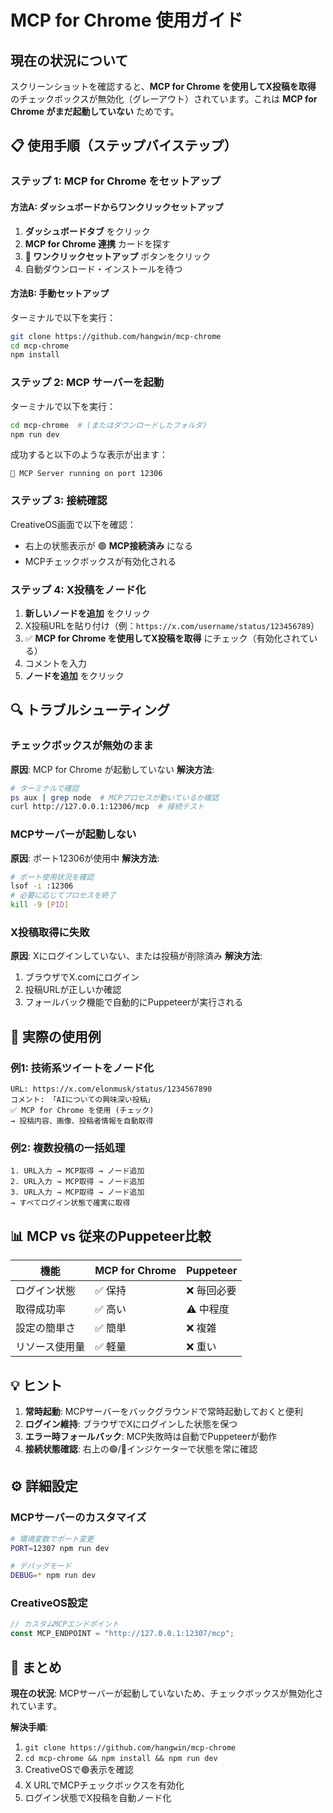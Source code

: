# MCP for Chrome 使用ガイド

## 現在の状況について

スクリーンショットを確認すると、**MCP for Chrome を使用してX投稿を取得** のチェックボックスが無効化（グレーアウト）されています。これは **MCP for Chrome がまだ起動していない** ためです。

## 📋 使用手順（ステップバイステップ）

### ステップ 1: MCP for Chrome をセットアップ

#### 方法A: ダッシュボードからワンクリックセットアップ
1. **ダッシュボードタブ** をクリック
2. **MCP for Chrome 連携** カードを探す
3. **🚀 ワンクリックセットアップ** ボタンをクリック
4. 自動ダウンロード・インストールを待つ

#### 方法B: 手動セットアップ
ターミナルで以下を実行：
```bash
git clone https://github.com/hangwin/mcp-chrome
cd mcp-chrome
npm install
```

### ステップ 2: MCP サーバーを起動

ターミナルで以下を実行：
```bash
cd mcp-chrome  # (またはダウンロードしたフォルダ)
npm run dev
```

成功すると以下のような表示が出ます：
```
🚀 MCP Server running on port 12306
```

### ステップ 3: 接続確認

CreativeOS画面で以下を確認：
- 右上の状態表示が 🟢 **MCP接続済み** になる
- MCPチェックボックスが有効化される

### ステップ 4: X投稿をノード化

1. **新しいノードを追加** をクリック
2. X投稿URLを貼り付け（例：`https://x.com/username/status/123456789`）
3. ✅ **MCP for Chrome を使用してX投稿を取得** にチェック（有効化されている）
4. コメントを入力
5. **ノードを追加** をクリック

## 🔍 トラブルシューティング

### チェックボックスが無効のまま
**原因**: MCP for Chrome が起動していない
**解決方法**:
```bash
# ターミナルで確認
ps aux | grep node  # MCPプロセスが動いているか確認
curl http://127.0.0.1:12306/mcp  # 接続テスト
```

### MCPサーバーが起動しない
**原因**: ポート12306が使用中
**解決方法**:
```bash
# ポート使用状況を確認
lsof -i :12306
# 必要に応じてプロセスを終了
kill -9 [PID]
```

### X投稿取得に失敗
**原因**: Xにログインしていない、または投稿が削除済み
**解決方法**:
1. ブラウザでX.comにログイン
2. 投稿URLが正しいか確認
3. フォールバック機能で自動的にPuppeteerが実行される

## 🚀 実際の使用例

### 例1: 技術系ツイートをノード化
```
URL: https://x.com/elonmusk/status/1234567890
コメント: 「AIについての興味深い投稿」
✅ MCP for Chrome を使用 (チェック)
→ 投稿内容、画像、投稿者情報を自動取得
```

### 例2: 複数投稿の一括処理
```
1. URL入力 → MCP取得 → ノード追加
2. URL入力 → MCP取得 → ノード追加
3. URL入力 → MCP取得 → ノード追加
→ すべてログイン状態で確実に取得
```

## 📊 MCP vs 従来のPuppeteer比較

| 機能 | MCP for Chrome | Puppeteer |
|------|----------------|-----------|
| ログイン状態 | ✅ 保持 | ❌ 毎回必要 |
| 取得成功率 | ✅ 高い | ⚠️ 中程度 |
| 設定の簡単さ | ✅ 簡単 | ❌ 複雑 |
| リソース使用量 | ✅ 軽量 | ❌ 重い |

## 💡 ヒント

1. **常時起動**: MCPサーバーをバックグラウンドで常時起動しておくと便利
2. **ログイン維持**: ブラウザでXにログインした状態を保つ
3. **エラー時フォールバック**: MCP失敗時は自動でPuppeteerが動作
4. **接続状態確認**: 右上の🟢/🔴インジケーターで状態を常に確認

## ⚙️ 詳細設定

### MCPサーバーのカスタマイズ
```bash
# 環境変数でポート変更
PORT=12307 npm run dev

# デバッグモード
DEBUG=* npm run dev
```

### CreativeOS設定
```typescript
// カスタムMCPエンドポイント
const MCP_ENDPOINT = "http://127.0.0.1:12307/mcp";
```

## 🎯 まとめ

**現在の状況**: MCPサーバーが起動していないため、チェックボックスが無効化されています。

**解決手順**:
1. `git clone https://github.com/hangwin/mcp-chrome`
2. `cd mcp-chrome && npm install && npm run dev`
3. CreativeOSで🟢表示を確認
4. X URLでMCPチェックボックスを有効化
5. ログイン状態でX投稿を自動ノード化